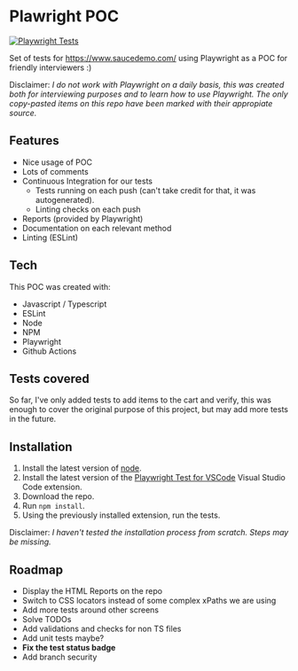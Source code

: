 # Plawright POC

[![Playwright Tests](https://github.com/patowazhir/PlaywrightPOC/actions/workflows/playwright.yml/badge.svg?branch=master&event=status)](https://github.com/patowazhir/PlaywrightPOC/actions/workflows/playwright.yml)

Set of tests for https://www.saucedemo.com/ using Playwright as a POC for friendly interviewers :)

Disclaimer: _I do not work with Playwright on a daily basis, this was created both for interviewing purposes and to learn how to use Playwright. The only copy-pasted items on this repo have been marked with their appropiate source._

## Features
- Nice usage of POC
- Lots of comments
- Continuous Integration for our tests
    - Tests running on each push (can't take credit for that, it was autogenerated).
    - Linting checks on each push
- Reports (provided by Playwright)
- Documentation on each relevant method
- Linting (ESLint)

## Tech
This POC was created with:
- Javascript / Typescript
- ESLint
- Node
- NPM
- Playwright
- Github Actions

## Tests covered
So far, I've only added tests to add items to the cart and verify, this was enough to cover the original purpose of this project, but may add more tests in the future.

## Installation
1. Install the latest version of [node](https://nodejs.org/).
2. Install the latest version of the [Playwright Test for VSCode](https://marketplace.visualstudio.com/items?itemName=ms-playwright.playwright) Visual Studio Code extension.
2. Download the repo.
3. Run ```npm install```.
4. Using the previously installed extension, run the tests.

Disclaimer: _I haven't tested the installation process from scratch. Steps may be missing._

## Roadmap
- Display the HTML Reports on the repo
- Switch to CSS locators instead of some complex xPaths we are using
- Add more tests around other screens
- Solve TODOs
- Add validations and checks for non TS files
- Add unit tests maybe?
- **Fix the test status badge**
- Add branch security
